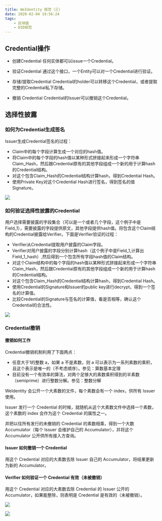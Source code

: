 ```yaml
---
title: WeIdentity 规范（三）
date: 2020-02-04 19:56:24
tags: 
    - 区块链
    - DID规范
---
```

<meta name="referrer" content="no-referrer" />

## Credential操作

- 创建Credential
任何实体都可以issue一个Credential。

- 验证Credential
通过这个接口，一个Entity可以对一个Credential进行验证。

- 存储/提取Credential
Credential的holder可以转移这个Credential，或者提取完整的Credential私下存储。

- 撤销 Credential
Credential的Issuer可以撤销这个Credential。

## 选择性披露

### 如何为Credential生成签名

Issuer生成Credential签名的过程：

- Claim中的每个字段计算生成一个对应的hash值。
- 将Claim中的每个字段的hash值以某种形式拼接起来形成一个字符串Claim_Hash，然后跟Credential原有的其他字段组成一个新的用于计算hash的Credential结构。
- 对这个包含Claim_Hash的Credential结构计算hash，得到Credential Hash。
- 使用Private Key对这个Credential Hash进行签名，得到签名的值Signature。

![](https://weidentity.readthedocs.io/zh_CN/latest/_images/sign-credential.png)

### 如何验证选择性披露的Credential

用户选择需要披露的字段集合（可以是一个或者几个字段，这个例子中是Field_1），需要披露的字段提供原文，其他字段提供hash值。将包含这个Claim结构的Credential披露给Verifier。下面是Verifier验证的过程：

- Verifier从Credential提取用户披露的Claim字段。
- Verifier对用户披露的字段分别计算hash（这个例子中是Field_1,计算出Field_1_hash）,然后得到一个包含所有字段hash值的Claim结构。
- 对这个Claim结构中的每个字段的hash值以某种形式拼接起来形成一个字符串Claim_Hash，然后跟Credential原有的其他字段组成一个新的用于计算hash的Credential结构。
- 对这个包含Claim_Hash的Credential结构计算hash，得到Credential Hash。
- 使用Credential的Signature和Issuer的public key进行decrypt，得到一个签名的计算值。
- 比较Credential的Signature与签名的计算值，看是否相等，确认这个Credential的合法性。

![](https://weidentity.readthedocs.io/zh_CN/latest/_images/verify-credential.png)

### Credential撤销

#### 撤销如何工作

Credential撤销机制利用了下面两点：

- 任意大于1的整数 a，如果 a 不是素数，则 a 可以表示为一系列素数的乘积，且这个表示是唯一的（不考虑顺序）。参见：算数基本定理
- 目前没有一个有效率的算法，对两个足够大的素数乘积得到的半素数（semiprime）进行整数分解。参见：整数分解

WeIdentity 会公开一个大素数的文件，每个素数会有一个 index，供所有 Issuer 使用。

Issuer 发行一个 Credential 的时候，就随机从这个大素数文件中选择一个素数，这个素数的 index 会作为这个 Credential 的属性之一。

并把以往所有发行的未撤销的 Credential 的素数相乘，得到一个大数 Accumulator（每个 Issuer 会维护自己的 Accumulator），并将这个 Accumulator 公开供所有接入方查询。

#### Issuer 如何撤销一个 Credential
用这个 Credential 对应的大素数去除 Issuer 自己的 Accumulator，将结果更新为新的 Accumulator。

#### Verifier 如何验证一个 Credential 有效（未被撤销）
用这个 Credential 对应的大素数去除 Credential 的 Issuer 公开的 Accumulator，如果能整除，则表明是 Credential 是有效的（未被撤销）。

![](https://weidentity.readthedocs.io/zh_CN/latest/_images/before-revocation.png)

![](https://weidentity.readthedocs.io/zh_CN/latest/_images/after-revocation.png)
